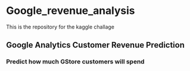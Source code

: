 # Google_revenue_analysis

This is the repository for the kaggle challage<br />
## Google Analytics Customer Revenue Prediction<br />
### Predict how much GStore customers will spend


